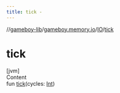 ```yaml
---
title: tick -
---
```

//[gameboy-lib](../../index.md)/[gameboy.memory.io](../index.md)/[IO](index.md)/[tick](tick.md)



# tick  
[jvm]  
Content  
fun [tick](tick.md)(cycles: [Int](https://kotlinlang.org/api/latest/jvm/stdlib/kotlin/-int/index.html))  



